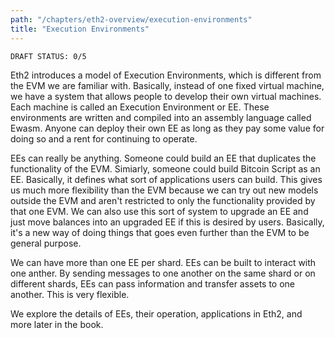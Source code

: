 ```yaml
---
path: "/chapters/eth2-overview/execution-environments"
title: "Execution Environments"
---
```


```text
DRAFT STATUS: 0/5
```

Eth2 introduces a model of Execution Environments, which is different from the EVM we are familiar with. Basically, instead of one fixed virtual machine, we have a system that allows people to develop their own virtual machines. Each machine is called an Execution Environment or EE. These environments are written and compiled into an assembly language called Ewasm. Anyone can deploy their own EE as long as they pay some value for doing so and a rent for continuing to operate.

EEs can really be anything. Someone could build an EE that duplicates the functionality of the EVM. Simiarly, someone could build Bitcoin Script as an EE. Basically, it defines what sort of applications users can build. This gives us much more flexibility than the EVM because we can try out new models outside the EVM and aren't restricted to only the functionality provided by that one EVM. We can also use this sort of system to upgrade an EE and just move balances into an upgraded EE if this is desired by users. Basically, it's a new way of doing things that goes even further than the EVM to be general purpose.

We can have more than one EE per shard. EEs can be built to interact with one anther. By sending messages to one another on the same shard or on different shards, EEs can pass information and transfer assets to one another. This is very flexible.

We explore the details of EEs, their operation, applications in Eth2, and more later in the book.